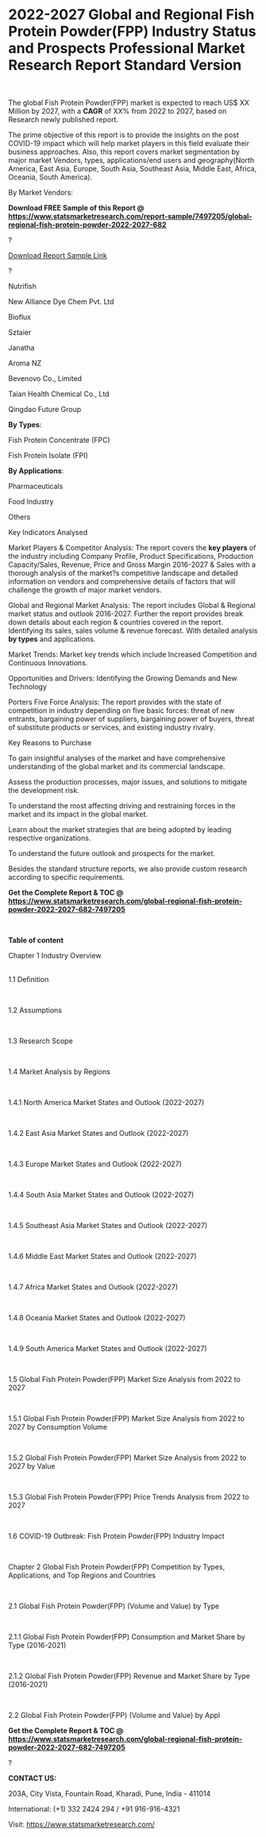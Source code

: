 <h1>2022-2027 Global and Regional Fish Protein Powder(FPP) Industry Status and Prospects Professional Market Research Report Standard Version</h1><br/><p>The global Fish Protein Powder(FPP) market is expected to reach US$ XX Million by 2027, with a <strong>CAGR</strong> of XX% from 2022 to 2027, based on Research newly published report.</p>
 
 
 
 <p>The prime objective of this report is to provide the insights on the post COVID-19 impact which will help market players in this field evaluate their business approaches. Also, this report covers market segmentation by major market Vendors, types, applications/end users and geography(North America, East Asia, Europe, South Asia, Southeast Asia, Middle East, Africa, Oceania, South America).</p>
 
 
 
 <p>By Market Vendors:</p>
 
 
 
 <div><b>Download FREE Sample of this Report @ <a href="https://www.statsmarketresearch.com/download-free-sample/7497205/global-regional-fish-protein-powder-2022-2027-682">https://www.statsmarketresearch.com/report-sample/7497205/global-regional-fish-protein-powder-2022-2027-682</a></b></div>
 
 
 
 <p>? </p>
 
 
 
 <p><a href="https://www.statsmarketresearch.com/download-free-sample/7497205/global-regional-fish-protein-powder-2022-2027-682">Download Report Sample Link</a></p>
 
 
 
 <p>? </p>
 
 
 
 <p>Nutrifish</p>
 
 
 
 <p>New Alliance Dye Chem Pvt. Ltd</p>
 
 
 
 <p>Bioflux</p>
 
 
 
 <p>Sztaier</p>
 
 
 
 <p>Janatha</p>
 
 
 
 <p>Aroma NZ</p>
 
 
 
 <p>Bevenovo Co., Limited</p>
 
 
 
 <p>Taian Health Chemical Co., Ltd</p>
 
 
 
 <p>Qingdao Future Group</p>
 
 
 
 <p><strong>By Types</strong>:</p>
 
 
 
 <p>Fish Protein Concentrate (FPC)</p>
 
 
 
 <p>Fish Protein Isolate (FPI)</p>
 
 
 
 <p><strong><strong>By Applications</strong></strong>:</p>
 
 
 
 <p>Pharmaceuticals</p>
 
 
 
 <p>Food Industry</p>
 
 
 
 <p>Others</p>
 
 
 
 <p>Key Indicators Analysed</p>
 
 
 
 <p>Market Players & Competitor Analysis: The report covers the <strong>key players</strong> of the industry including Company Profile, Product Specifications, Production Capacity/Sales, Revenue, Price and Gross Margin 2016-2027 & Sales with a thorough analysis of the market?s competitive landscape and detailed information on vendors and comprehensive details of factors that will challenge the growth of major market vendors.</p>
 
 
 
 <p>Global and Regional Market Analysis: The report includes Global & Regional market status and outlook 2016-2027. Further the report provides break down details about each region & countries covered in the report. Identifying its sales, sales volume & revenue forecast. With detailed analysis <strong>by types</strong> and applications.</p>
 
 
 
 <p>Market Trends: Market key trends which include Increased Competition and Continuous Innovations.</p>
 
 
 
 <p>Opportunities and Drivers: Identifying the Growing Demands and New Technology</p>
 
 
 
 <p>Porters Five Force Analysis: The report provides with the state of competition in industry depending on five basic forces: threat of new entrants, bargaining power of suppliers, bargaining power of buyers, threat of substitute products or services, and existing industry rivalry.</p>
 
 
 
 <p>Key Reasons to Purchase</p>
 
 
 
 <p>To gain insightful analyses of the market and have comprehensive understanding of the global market and its commercial landscape.</p>
 
 
 
 <p>Assess the production processes, major issues, and solutions to mitigate the development risk.</p>
 
 
 
 <p>To understand the most affecting driving and restraining forces in the market and its impact in the global market.</p>
 
 
 
 <p>Learn about the market strategies that are being adopted by leading respective organizations.</p>
 
 
 
 <p>To understand the future outlook and prospects for the market.</p>
 
 
 
 <p>Besides the standard structure reports, we also provide custom research according to specific requirements.</p>
 
 
 
 <div><b>Get the Complete Report & TOC @ <a href="https://www.statsmarketresearch.com/global-regional-fish-protein-powder-2022-2027-682-7497205">https://www.statsmarketresearch.com/global-regional-fish-protein-powder-2022-2027-682-7497205</a></b></div>
 
 
 
 <p><br />
 
 <b>Table of content</b></p>
 
 
 
 <p>Chapter 1 Industry Overview<br />
 
 <br />
 
 1.1 Definition<br />
 
 <br />
 
 1.2 Assumptions<br />
 
 <br />
 
 1.3 Research Scope<br />
 
 <br />
 
 1.4 Market Analysis by Regions<br />
 
 <br />
 
 1.4.1 North America Market States and Outlook (2022-2027)<br />
 
 <br />
 
 1.4.2 East Asia Market States and Outlook (2022-2027)<br />
 
 <br />
 
 1.4.3 Europe Market States and Outlook (2022-2027)<br />
 
 <br />
 
 1.4.4 South Asia Market States and Outlook (2022-2027)<br />
 
 <br />
 
 1.4.5 Southeast Asia Market States and Outlook (2022-2027)<br />
 
 <br />
 
 1.4.6 Middle East Market States and Outlook (2022-2027)<br />
 
 <br />
 
 1.4.7 Africa Market States and Outlook (2022-2027)<br />
 
 <br />
 
 1.4.8 Oceania Market States and Outlook (2022-2027)<br />
 
 <br />
 
 1.4.9 South America Market States and Outlook (2022-2027)<br />
 
 <br />
 
 1.5 Global Fish Protein Powder(FPP) Market Size Analysis from 2022 to 2027<br />
 
 <br />
 
 1.5.1 Global Fish Protein Powder(FPP) Market Size Analysis from 2022 to 2027 by Consumption Volume<br />
 
 <br />
 
 1.5.2 Global Fish Protein Powder(FPP) Market Size Analysis from 2022 to 2027 by Value<br />
 
 <br />
 
 1.5.3 Global Fish Protein Powder(FPP) Price Trends Analysis from 2022 to 2027<br />
 
 <br />
 
 1.6 COVID-19 Outbreak: Fish Protein Powder(FPP) Industry Impact<br />
 
 <br />
 
 Chapter 2 Global Fish Protein Powder(FPP) Competition by Types, Applications, and Top Regions and Countries<br />
 
 <br />
 
 2.1 Global Fish Protein Powder(FPP) (Volume and Value) by Type<br />
 
 <br />
 
 2.1.1 Global Fish Protein Powder(FPP) Consumption and Market Share by Type (2016-2021)<br />
 
 <br />
 
 2.1.2 Global Fish Protein Powder(FPP) Revenue and Market Share by Type (2016-2021)<br />
 
 <br />
 
 2.2 Global Fish Protein Powder(FPP) (Volume and Value) by Appl</p>
 
 
 
 <div><b>Get the Complete Report & TOC @ <a href="https://www.statsmarketresearch.com/global-regional-fish-protein-powder-2022-2027-682-7497205">https://www.statsmarketresearch.com/global-regional-fish-protein-powder-2022-2027-682-7497205</a></b></div>
 
 
 
 <p>? </p>
 
 
 
 <p><b>CONTACT US:</b><br />
 
 203A, City Vista, Fountain Road, Kharadi, Pune, India - 411014<br />
 
 International: (+1) 332 2424 294 / +91 916-916-4321<br />
 
 Visit: <a href="https://www.statsmarketresearch.com/">https://www.statsmarketresearch.com/</a></p>